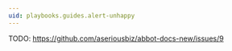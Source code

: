 ```yaml
---
uid: playbooks.guides.alert-unhappy
---
```


TODO: https://github.com/aseriousbiz/abbot-docs-new/issues/9